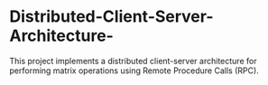 # Distributed-Client-Server-Architecture-
This project implements a distributed client-server architecture for performing matrix operations using Remote Procedure Calls (RPC).
